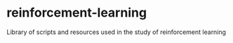 # reinforcement-learning
Library of scripts and resources used in the study of reinforcement learning
